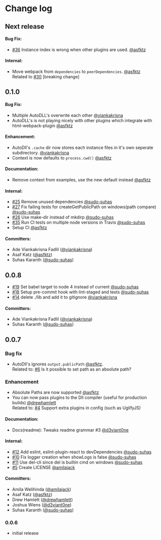 # Change log

## Next release

#### Bug Fix:
- [#36](https://github.com/asfktz/autodll-webpack-plugin/issues/36) Instance index is wrong when other plugins are used. [@asfktz](https://github.com/asfktz)

#### Internal:
- Move webpack from `dependencies` to `peerDependencies`. [@asfktz](https://github.com/asfktz) <br>
  Related to [#30](https://github.com/asfktz/autodll-webpack-plugin/issues/30#issuecomment-314489292) [breaking change]


## 0.1.0

#### Bug Fix:

- Multiple AutoDLL's overwrite each other [@viankakrisna](https://github.com/viankakrisna)
- AutoDLL's is not playing nicely with other plugins which integrate with html-webpack-plugin [@asfktz](https://github.com/asfktz)

#### Enhancement:
- AutoDll's `.cache` dir now stores each instance files in it's own seperate subdirectory. [@viankakrisna](https://github.com/viankakrisna)
- Context is now defaults to `process.cwd()` [@asfktz](https://github.com/asfktz)

#### Documentation:
- Remove context from examples, use the new default instead [@asfktz](https://github.com/asfktz)

#### Internal:
- [#25](https://github.com/asfktz/autodll-webpack-plugin/pull/25) Remove unused dependencies [@sudo-suhas](https://github.com/sudo-suhas)
- [#27](https://github.com/asfktz/autodll-webpack-plugin/pull/27) Fix failing tests for createGetPublicPath on windows(path compare) [@sudo-suhas](https://github.com/sudo-suhas)
- [#26](https://github.com/asfktz/autodll-webpack-plugin/pull/26) Use make-dir instead of mkdirp [@sudo-suhas](https://github.com/sudo-suhas)
- [#35](https://github.com/asfktz/autodll-webpack-plugin/pull/35) Run CI tests on multiple node versions in Travis [@sudo-suhas](https://github.com/sudo-suhas) 
- Setup CI [@asfktz](https://github.com/asfktz)


#### Committers:
- Ade Viankakrisna Fadlil ([@viankakrisna](https://github.com/viankakrisna))
- Asaf Katz ([@asfktz](https://github.com/asfktz))
- Suhas Karanth ([@sudo-suhas](https://github.com/sudo-suhas))


## 0.0.8
- [#19](https://github.com/asfktz/autodll-webpack-plugin/pull/19) Set babel target to node 4 instead of current [@sudo-suhas](https://github.com/sudo-suhas)
- [#18](https://github.com/asfktz/autodll-webpack-plugin/pull/18) Setup pre-commit hook with lint-staged and tests [@sudo-suhas](https://github.com/sudo-suhas)
- [#14](https://github.com/asfktz/autodll-webpack-plugin/pull/14) delete ./lib and add it to gitignore [@viankakrisna](https://github.com/viankakrisna)

#### Committers:
- Ade Viankakrisna Fadlil ([@viankakrisna](https://github.com/viankakrisna))
- Suhas Karanth ([@sudo-suhas](https://github.com/sudo-suhas))


## 0.0.7

###  Bug fix

- AutoDll's ignores `output.publicPath` [@asfktz](https://github.com/asfktz). <br>
  Related to: [#6](https://github.com/asfktz/autodll-webpack-plugin/issues/6) Is it possible to set path as an absolute path?

### Enhancement
- Absolute Paths are now supported [@asfktz](https://github.com/asfktz)
- You can now pass plugins to the Dll compiler (useful for production builds) [@drewhamlett](https://github.com/drewhamlett)<br>
  Related to: [#4](https://github.com/asfktz/autodll-webpack-plugin/pull/4) Support extra plugins in config (such as UglifyJS)

#### Documentation:
- Docs(readme): Tweaks readme grammar #3 [@d3viant0ne](https://github.com/d3viant0ne)

#### Internal:
- [#12](https://github.com/asfktz/autodll-webpack-plugin/pull/12)  Add eslint, eslint-plugin-react to devDependencies
[@sudo-suhas](https://github.com/sudo-suhas)
- [#10](https://github.com/asfktz/autodll-webpack-plugin/pull/10) Fix logger creation when showLogs is false [@sudo-suhas](https://github.com/sudo-suhas)
- [#11](https://github.com/asfktz/autodll-webpack-plugin/pull/11) Use del-cli since del is builtin cmd on windows [@sudo-suhas](https://github.com/sudo-suhas)
- [#5](https://github.com/asfktz/autodll-webpack-plugin/pull/5) Create LICENSE [@amilajack](https://github.com/amilajack)

#### Committers:
- Amila Welihinda ([@amilajack](https://github.com/amilajack))
- Asaf Katz ([@asfktz](https://github.com/asfktz))
- Drew Hamlett ([@drewhamlett](https://github.com/drewhamlett))
- Joshua Wiens ([@d3viant0ne](https://github.com/d3viant0ne))
- Suhas Karanth ([@sudo-suhas](https://github.com/sudo-suhas))


### 0.0.6

- initial release
